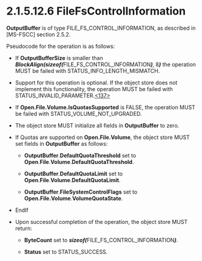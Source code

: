<html dir="LTR" xmlns:mshelp="http://msdn.microsoft.com/mshelp" xmlns:ddue="http://ddue.schemas.microsoft.com/authoring/2003/5" xmlns:xlink="http://www.w3.org/1999/xlink" xmlns:tool="http://www.microsoft.com/tooltip">
    <head>
        <meta http-equiv="Content-Type" content="text/html; CHARSET=utf-8"></meta>
        <meta name="save" content="history"></meta>
        <title>2.1.5.12.6 FileFsControlInformation</title>
        <xml>
            <mshelp:toctitle title="2.1.5.12.6 FileFsControlInformation"></mshelp:toctitle>
            <mshelp:rltitle title="[MS-FSA]: FileFsControlInformation"></mshelp:rltitle>
            <mshelp:keyword index="A" term="1e13be74-88dc-442f-933b-4f7b5399ac44"></mshelp:keyword>
            <mshelp:attr name="DCSext.ContentType" value="open specification"></mshelp:attr>
            <mshelp:attr name="AssetID" value="1e13be74-88dc-442f-933b-4f7b5399ac44"></mshelp:attr>
            <mshelp:attr name="TopicType" value="kbRef"></mshelp:attr>
            <mshelp:attr name="DCSext.Title" value="[MS-FSA]: FileFsControlInformation" />
        </xml>
    </head>
    <body>
        <div id="header">
            <h1 class="heading">2.1.5.12.6 FileFsControlInformation</h1>
        </div>
        <div id="mainSection">
            <div id="mainBody">
                <div id="allHistory" class="saveHistory"></div>
                <div id="sectionSection0" class="section" name="collapseableSection">
                    

<p><b>OutputBuffer</b> is of type FILE_FS_CONTROL_INFORMATION,
as described in <mshelp:link keywords="efbfe127-73ad-4140-9967-ec6500e66d5e" tabindex="0">[MS-FSCC]</mshelp:link>
section <mshelp:link keywords="e5a70738-7ee4-46d9-a5f7-6644daa49a51" tabindex="0">2.5.2</mshelp:link>.</p>

<p>Pseudocode for the operation is as follows:</p>

<ul><li><p><span><span> 
</span></span>If <b>OutputBufferSize</b> is smaller than <b><i>BlockAlign(sizeof(</i></b>FILE_FS_CONTROL_INFORMATION<b><i>)</i></b>,
8<b><i>)</i></b> the operation MUST be failed with STATUS_INFO_LENGTH_MISMATCH.</p>

</li><li><p><span><span> 
</span></span>Support for this operation is optional. If the object store does
not implement this functionality, the operation MUST be failed with
STATUS_INVALID_PARAMETER.<a id="Appendix_A_Target_137"></a><a href="4e3695bd-7574-4f24-a223-b4679c065b63.md#Appendix_A_137" aria-label="Product behavior note 137">&lt;137&gt;</a></p>

</li><li><p><span><span> 
</span></span>If <b>Open.File.Volume.IsQuotasSupported</b> is FALSE, the
operation MUST be failed with STATUS_VOLUME_NOT_UPGRADED.</p>

</li><li><p><span><span> 
</span></span>The object store MUST initialize all fields in <b>OutputBuffer</b>
to zero.</p>

</li><li><p><span><span> 
</span></span>If Quotas are supported on <b>Open.File.Volume</b>, the object
store MUST set fields in <b>OutputBuffer</b> as follows:</p>

<ul><li><p><span><span>  </span></span><b>OutputBuffer</b>.<b>DefaultQuotaThreshold</b>
set to <b>Open</b>.<b>File</b>.<b>Volume</b>.<b>DefaultQuotaThreshold</b>.</p>

</li><li><p><span><span>  </span></span><b>OutputBuffer</b>.<b>DefaultQuotaLimit</b>
set to <b>Open</b>.<b>File</b>.<b>Volume</b>.<b>DefaultQuotaLimit</b>.</p>

</li><li><p><span><span>  </span></span><b>OutputBuffer</b>.<b>FileSystemControlFlags</b>
set to <b>Open.File.Volume</b>.<b>VolumeQuotaState</b>.</p>

</li></ul></li><li><p><span><span> 
</span></span>EndIf</p>

</li><li><p><span><span> 
</span></span>Upon successful completion of the operation, the object store
MUST return:</p>

<ul><li><p><span><span>  </span></span><b>ByteCount</b>
set to <b><i>sizeof(</i></b>FILE_FS_CONTROL_INFORMATION<b><i>)</i></b>.</p>

</li><li><p><span><span>  </span></span><b>Status</b>
set to STATUS_SUCCESS.</p>

</li></ul></li></ul>
                </div>
            </div>
        </div>
    </body>
</html>